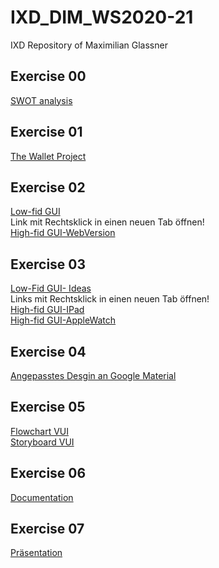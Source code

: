 # IXD_DIM_WS2020-21
IXD Repository of Maximilian Glassner

## Exercise 00 
[SWOT analysis](/swot.jpg) <br /> 

## Exercise 01
[The Wallet Project](/task01.pdf)

## Exercise 02
[Low-fid GUI](/gui.jpeg) <br />
Link mit Rechtsklick in einen neuen Tab öffnen! <br />
[High-fid GUI-WebVersion](https://xd.adobe.com/view/342483f4-6632-402c-ad3a-43804f2489fb-6177/) <br />

## Exercise 03
[Low-Fid GUI- Ideas](/gui2.jpg) <br />
Links mit Rechtsklick in einen neuen Tab öffnen! <br />
[High-fid GUI-IPad](https://xd.adobe.com/view/2a35c897-11da-4cd1-8589-12529171c68f-7f66/) <br />
[High-fid GUI-AppleWatch](https://xd.adobe.com/view/01439293-c2c7-43f3-9799-acd02f449097-5410/)<br />

## Exercise 04
[Angepasstes Desgin an Google Material](https://xd.adobe.com/view/d5ea987f-5a21-47aa-8af7-1cbdf5db0c44-80b9/)

## Exercise 05
[Flowchart VUI](/VUI.png) <br />
[Storyboard VUI](/storyboard_vui.jpg) <br />

## Exercise 06
[Documentation](/task6.md)

## Exercise 07
[Präsentation](/ABtest.pdf)

